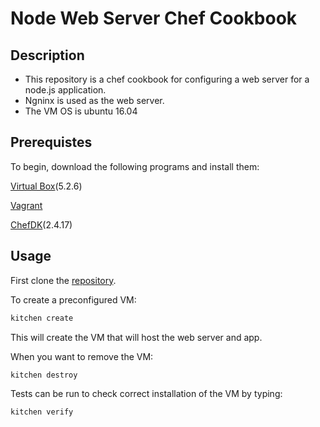 # Node Web Server Chef Cookbook

## Description

- This repository is a chef cookbook for configuring a web server for a node.js application. 
- Ngninx is used as the web server.
- The VM OS is ubuntu 16.04

## Prerequistes
To begin, download the following programs and install them:

[Virtual Box](https://www.virtualbox.org/wiki/Downloads)(5.2.6)

[Vagrant](https://www.vagrantup.com/downloads.html)

[ChefDK](https://downloads.chef.io/chefdk)(2.4.17)

## Usage

First clone the [repository](https://github.com/HirakN/NodeCookbook).

To create a preconfigured VM:

```bash
kitchen create
```
This will create the VM that will host the web server and app.

When you want to remove the VM:

```bash
kitchen destroy
```

Tests can be run to check correct installation of the VM by typing:

```bash
kitchen verify
```

